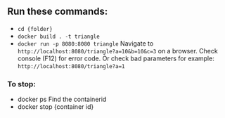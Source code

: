## Run these commands:
- `cd {folder}`
- `docker build . -t triangle`
- `docker run -p 8080:8080 triangle`
Navigate to `http://localhost:8080/triangle?a=10&b=10&c=3` on a browser. Check console (F12) for error code.
Or check bad parameters for example: `http://localhost:8080/triangle?a=1`

### To stop:
- docker ps
Find the containerid
- docker stop {container id}
